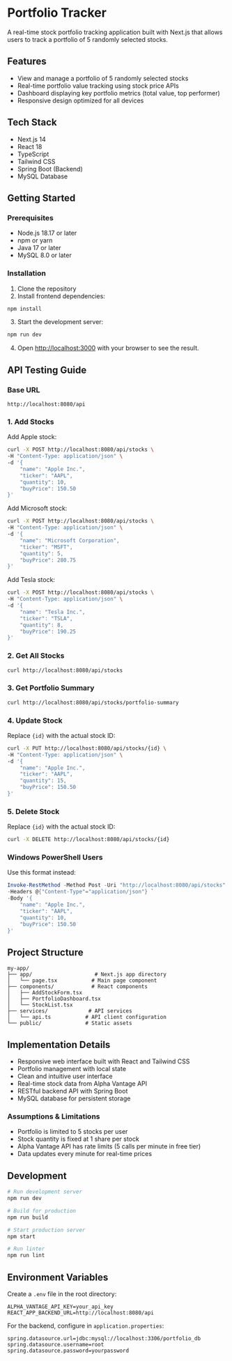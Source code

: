 # Portfolio Tracker

A real-time stock portfolio tracking application built with Next.js that allows users to track a portfolio of 5 randomly selected stocks.

## Features

- View and manage a portfolio of 5 randomly selected stocks
- Real-time portfolio value tracking using stock price APIs
- Dashboard displaying key portfolio metrics (total value, top performer)
- Responsive design optimized for all devices

## Tech Stack

- Next.js 14
- React 18
- TypeScript
- Tailwind CSS
- Spring Boot (Backend)
- MySQL Database

## Getting Started

### Prerequisites

- Node.js 18.17 or later
- npm or yarn
- Java 17 or later
- MySQL 8.0 or later

### Installation

1. Clone the repository
2. Install frontend dependencies:
```bash
npm install
```

3. Start the development server:
```bash
npm run dev
```

4. Open [http://localhost:3000](http://localhost:3000) with your browser to see the result.

## API Testing Guide

### Base URL
```
http://localhost:8080/api
```

### 1. Add Stocks

Add Apple stock:
```bash
curl -X POST http://localhost:8080/api/stocks \
-H "Content-Type: application/json" \
-d '{
    "name": "Apple Inc.",
    "ticker": "AAPL",
    "quantity": 10,
    "buyPrice": 150.50
}'
```

Add Microsoft stock:
```bash
curl -X POST http://localhost:8080/api/stocks \
-H "Content-Type: application/json" \
-d '{
    "name": "Microsoft Corporation",
    "ticker": "MSFT",
    "quantity": 5,
    "buyPrice": 280.75
}'
```

Add Tesla stock:
```bash
curl -X POST http://localhost:8080/api/stocks \
-H "Content-Type: application/json" \
-d '{
    "name": "Tesla Inc.",
    "ticker": "TSLA",
    "quantity": 8,
    "buyPrice": 190.25
}'
```

### 2. Get All Stocks
```bash
curl http://localhost:8080/api/stocks
```

### 3. Get Portfolio Summary
```bash
curl http://localhost:8080/api/stocks/portfolio-summary
```

### 4. Update Stock
Replace `{id}` with the actual stock ID:
```bash
curl -X PUT http://localhost:8080/api/stocks/{id} \
-H "Content-Type: application/json" \
-d '{
    "name": "Apple Inc.",
    "ticker": "AAPL",
    "quantity": 15,
    "buyPrice": 150.50
}'
```

### 5. Delete Stock
Replace `{id}` with the actual stock ID:
```bash
curl -X DELETE http://localhost:8080/api/stocks/{id}
```

### Windows PowerShell Users
Use this format instead:
```powershell
Invoke-RestMethod -Method Post -Uri "http://localhost:8080/api/stocks" `
-Headers @{"Content-Type"="application/json"} `
-Body '{
    "name": "Apple Inc.",
    "ticker": "AAPL",
    "quantity": 10,
    "buyPrice": 150.50
}'
```

## Project Structure

```
my-app/
├── app/                    # Next.js app directory
│   └── page.tsx           # Main page component
├── components/            # React components
│   ├── AddStockForm.tsx
│   ├── PortfolioDashboard.tsx
│   └── StockList.tsx
├── services/             # API services
│   └── api.ts           # API client configuration
└── public/              # Static assets
```

## Implementation Details

- Responsive web interface built with React and Tailwind CSS
- Portfolio management with local state
- Clean and intuitive user interface
- Real-time stock data from Alpha Vantage API
- RESTful backend API with Spring Boot
- MySQL database for persistent storage

### Assumptions & Limitations
- Portfolio is limited to 5 stocks per user
- Stock quantity is fixed at 1 share per stock
- Alpha Vantage API has rate limits (5 calls per minute in free tier)
- Data updates every minute for real-time prices

## Development

```bash
# Run development server
npm run dev

# Build for production
npm run build

# Start production server
npm start

# Run linter
npm run lint
```

## Environment Variables

Create a `.env` file in the root directory:

```env
ALPHA_VANTAGE_API_KEY=your_api_key
REACT_APP_BACKEND_URL=http://localhost:8080/api
```

For the backend, configure in `application.properties`:

```properties
spring.datasource.url=jdbc:mysql://localhost:3306/portfolio_db
spring.datasource.username=root
spring.datasource.password=yourpassword
```